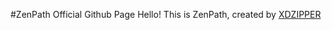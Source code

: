 #ZenPath Official Github Page
Hello! This is ZenPath, created by [XDZIPPER](https://github.com/xdziplining)
